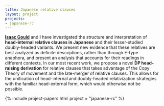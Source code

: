 ```yaml
---
title: Japanese relative clauses
layout: project
projects:
- japanese-rc
---
```


[**Isaac Gould**](//linguistics.ku.edu/isaac-gould) and I have investigated the structure and interpretation of **head-internal relative clauses in Japanese** and their lesser-studied doubly-headed variants. We present new evidence that these relatives are best analyzed as definite descriptions, rather than through E-type anaphora, and present an analysis that accounts for their readings in different contexts. In our most recent work, we propose a novel **DP head-raising derivation** for relative clauses that takes advantage of the Copy Theory of movement and the late-merger of relative clauses. This allows for the unification of head-internal and doubly-headed relativization strategies with the familiar head-external form, which would otherwise not be possible.

{% include project-papers.html project = "japanese-rc" %}